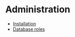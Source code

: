 # Administration

- [Installation](installation/README.md#postgresql-installation)
- [Database roles](roles/README.md#database-roles)